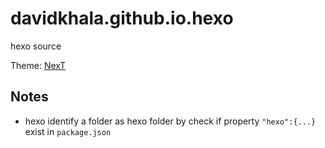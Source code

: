 # davidkhala.github.io.hexo
hexo source

Theme: [NexT](https://github.com/next-theme/hexo-theme-next) 

## Notes
- hexo identify a folder as hexo folder by check if property `"hexo":{...}` exist in `package.json`
